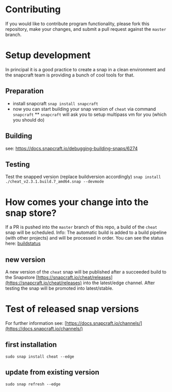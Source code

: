 # Contributing

If you would like to contribute program functionality, please fork this repository, 
make your changes, and submit a pull request against the `master` branch.


# Setup development

In principal it is a good practice to create a snap in a clean environment and the snapcraft team is providing a bunch of cool tools for that.

## Preparation

* install snapcraft `snap install snapcraft`
* now you can start building your snap version of `cheat` via command `snapcraft`
** `snapcraft` will ask you to setup multipass vm for you (which you should do)

## Building

see: https://docs.snapcraft.io/debugging-building-snaps/6274

## Testing

Test the snapped version (replace buildversion accordingly)
`snap install ./cheat_v2.3.1.build.7_amd64.snap --devmode`


# How comes your change into the snap store?

If a PR is pushed into the `master` branch of this repo, a build of the `cheat` snap will be scheduled. 
Info: The automatic build is added to a build pipeline (with other projects) and will be processed in order.
You can see the status here: [buildstatus](https://github.com/cheat/snap#buildstatus)

## new version

A new version of the `cheat` snap will be published after a succeeded build to the Snapstore [https://snapcraft.io/cheat/releases](https://snapcraft.io/cheat/releases) into the latest/edge channel.
After testing the snap will be promoted into latest/stable.

# Test of released snap versions

For further information see: [https://docs.snapcraft.io/channels/](https://docs.snapcraft.io/channels/)

## first installation

`sudo snap install cheat --edge`

## update from existing version

`sudo snap refresh --edge`
